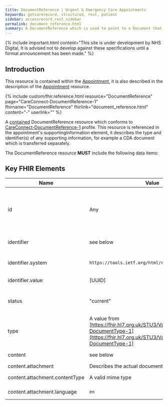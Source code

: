 ```yaml
---
title: DocumentReference | Urgent & Emergency Care Appointments
keywords: getcarerecord, structured, rest, patient
sidebar: accessrecord_rest_sidebar
permalink: document_reference.html
summary: A DocumentReference which is used to point to a Document that contains information supporting an Appointment.
---
```


{% include important.html content="This site is under development by NHS Digital, It is advised not to develop against these specifications until a formal announcement has been made." %}

## Introduction ##
This resource is contained within the <a href='appointment.html#contained-resources'>Appointment</a>, it is also described in the description of the <a href='appointment.html#documentreference'>Appointment</a> resource.

{% include custom/fhir.reference.html resource="DocumentReference" page="CareConnect-DocumentReference-1" fhirname="DocumentReference" fhirlink="document_reference.html" content="-" userlink="" %}

A <a href='http://hl7.org/fhir/stu3/references.html#contained'>contained</a> DocumentReference resource which conforms to <a href='https://fhir.hl7.org.uk/STU3/StructureDefinition/CareConnect-DocumentReference-1'>CareConnect-DocumentReference-1</a> profile.
This resource is referenced in the appointment's supportingInformation element, it describes the type and identifier(s) of any supporting information, for example a CDA document which is transferred separately.

The DocumentReference resource **MUST** include the following data items:

## Key FHIR Elements ##

| Name | Value | Description |
|---|---|---|
| id | Any | Any identifier, used to reference the resource from the `supportingInformation` element in the containing <a href='appointment.html'>Appointment</a> resource |
| identifier | see below | Identifies the supporting information (e.g. CDA document) |
| identifier.system | `https://tools.ietf.org/html/rfc4122` | Indicates that the associated value is a UUID. |
| identifier.value | [UUID] | The UUID of the associated document |
| status | "current" | Indicates that the associated document is current. No other value is expected. |
| type | A value from [https://fhir.hl7.org.uk/STU3/ValueSet/CareConnect-DocumentType-1](https://fhir.hl7.org.uk/STU3/ValueSet/CareConnect-DocumentType-1) | Indicates the type of document |
| content | see below | Describes the actual document |
| content.attachment | Describes the actual document |
| content.attachment.contentType | A valid mime type | Indicates the mime type of the document |
| content.attachment.language | `en` | States that the document is in English |

